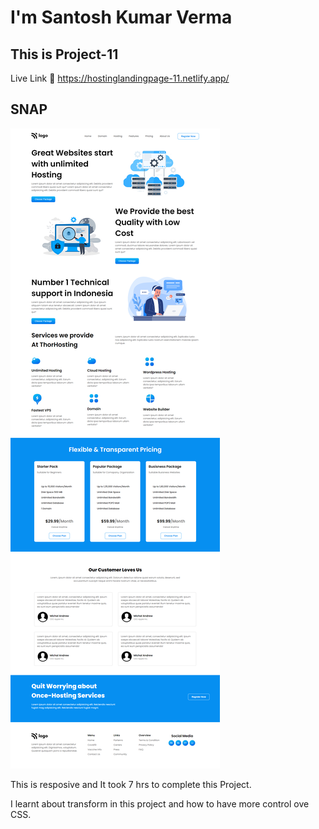 # I'm Santosh Kumar Verma

## This is Project-11

Live Link 🔗
https://hostinglandingpage-11.netlify.app/

## SNAP

![SNAP](./Project-11.png)

This is resposive and
It took 7 hrs to complete this Project.

I learnt about transform in this project and how to have more control ove CSS.